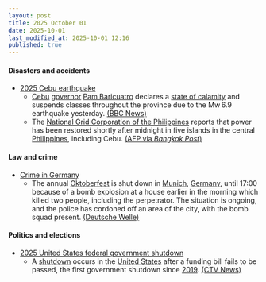 ```yaml
---
layout: post
title: 2025 October 01
date: 2025-10-01
last_modified_at: 2025-10-01 12:16
published: true
---
```



#### Disasters and accidents

* [2025 Cebu earthquake](https://en.wikipedia.org/wiki/2025_Cebu_earthquake "2025 Cebu earthquake")
  * [Cebu](https://en.wikipedia.org/wiki/Cebu "Cebu") [governor](https://en.wikipedia.org/wiki/Governor_of_Cebu "Governor of Cebu") [Pam Baricuatro](https://en.wikipedia.org/wiki/Pam_Baricuatro "Pam Baricuatro") declares a [state of calamity](https://en.wikipedia.org/wiki/State_of_calamity_%28Philippines%29 "State of calamity (Philippines)") and suspends classes throughout the province due to the Mw 6.9 earthquake yesterday. [(BBC News)](https://www.bbc.com/news/live/c4gq591q939t)
  * The [National Grid Corporation of the Philippines](https://en.wikipedia.org/wiki/National_Grid_Corporation_of_the_Philippines "National Grid Corporation of the Philippines") reports that power has been restored shortly after midnight in five islands in the central [Philippines](https://en.wikipedia.org/wiki/Philippines "Philippines"), including Cebu. [(AFP via *Bangkok Post*)](https://www.bangkokpost.com/world/3113836/at-least-69-killed-by-central-philippines-quake-many-missing)

#### Law and crime

* [Crime in Germany](https://en.wikipedia.org/wiki/Crime_in_Germany "Crime in Germany")
  * The annual [Oktoberfest](https://en.wikipedia.org/wiki/Oktoberfest "Oktoberfest") is shut down in [Munich](https://en.wikipedia.org/wiki/Munich "Munich"), [Germany](https://en.wikipedia.org/wiki/Germany "Germany"), until 17:00 because of a bomb explosion at a house earlier in the morning which killed two people, including the perpetrator. The situation is ongoing, and the police has cordoned off an area of the city, with the bomb squad present. [(Deutsche Welle)](https://www.dw.com/en/munich-police-deployed-after-explosion-investigation-underway/a-74194643)

#### Politics and elections

* [2025 United States federal government shutdown](https://en.wikipedia.org/wiki/2025_United_States_federal_government_shutdown "2025 United States federal government shutdown")
  * A [shutdown](https://en.wikipedia.org/wiki/Government_shutdowns_in_the_United_States "Government shutdowns in the United States") occurs in the [United States](https://en.wikipedia.org/wiki/United_States "United States") after a funding bill fails to be passed, the first government shutdown since [2019](https://en.wikipedia.org/wiki/2018%E2%80%932019_United_States_federal_government_shutdown "2018–2019 United States federal government shutdown"). [(CTV News)](https://www.ctvnews.ca/world/article/us-government-headed-to-a-shutdown-after-last-ditch-vote-fails-in-senate//)
